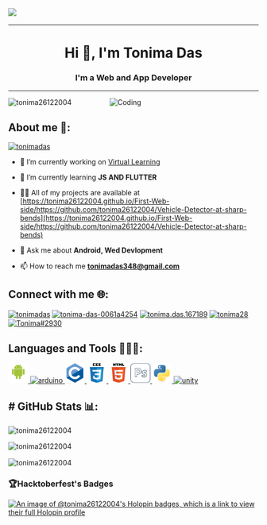 
<img src="https://github.com/tonima26122004/tonima26122004/assets/113163028/b0bc68b2-5564-49e0-83ea-cd46eed511d1">
<hr>
<h1 align="center">Hi 👋, I'm Tonima Das</h1>
<h3 align="center">I'm a <b>Web and App Developer</b></h3>
<hr>


<img align="right" alt="Coding" width="300" src="https://steamuserimages-a.akamaihd.net/ugc/1631947648964785474/81CBA15178466DD47195A239232202E78987B714/?imw=637&imh=358&ima=fit&impolicy=Letterbox&imcolor=%23000000&letterbox=true">


<p align="left"> <img src="https://komarev.com/ghpvc/?username=tonima26122004&label=Profile%20views&color=0e75b6&style=flat" alt="tonima26122004" /> </p>

<h2 align="left"> About me 🤔:</h2>

<p align="left"> <a href="https://twitter.com/tonimadas" target="blank"><img src="https://img.shields.io/twitter/follow/tonimadas?logo=twitter&style=for-the-badge" alt="tonimadas" /></a> </p>

- 🔭 I’m currently working on [Virtual Learning](https://vlearning32.wixsite.com/virtual-learning)
- 🌱 I’m currently learning **JS AND FLUTTER**

- 👨‍💻 All of my projects are available at [https://tonima26122004.github.io/First-Web-side/https://github.com/tonima26122004/Vehicle-Detector-at-sharp-bends](https://tonima26122004.github.io/First-Web-side/https://github.com/tonima26122004/Vehicle-Detector-at-sharp-bends)

- 💬 Ask me about **Android, Wed Devlopment**

- 📫 How to reach me **tonimadas348@gmail.com**

<h2 align="left">Connect with me 🌐:</h2>
<p align="left">
<a href="https://twitter.com/tonimadas" target="blank"><img align="center" src="https://raw.githubusercontent.com/rahuldkjain/github-profile-readme-generator/master/src/images/icons/Social/twitter.svg" alt="tonimadas" height="30" width="40" /></a>
<a href="https://linkedin.com/in/tonima-das-0061a4254" target="blank"><img align="center" src="https://raw.githubusercontent.com/rahuldkjain/github-profile-readme-generator/master/src/images/icons/Social/linked-in-alt.svg" alt="tonima-das-0061a4254" height="30" width="40" /></a>
<a href="https://fb.com/tonima.das.167189" target="blank"><img align="center" src="https://raw.githubusercontent.com/rahuldkjain/github-profile-readme-generator/master/src/images/icons/Social/facebook.svg" alt="tonima.das.167189" height="30" width="40" /></a>
<a href="https://instagram.com/tonima28" target="blank"><img align="center" src="https://raw.githubusercontent.com/rahuldkjain/github-profile-readme-generator/master/src/images/icons/Social/instagram.svg" alt="tonima28" height="30" width="40" /></a>
<a href="https://discord.gg/Tonima#2930" target="blank"><img align="center" src="https://raw.githubusercontent.com/rahuldkjain/github-profile-readme-generator/master/src/images/icons/Social/discord.svg" alt="Tonima#2930" height="30" width="40" /></a>
</p>

<h2 align="left">Languages and Tools 👩🏻‍💻:</h2>
<p align="left"> <a href="https://developer.android.com" target="_blank" rel="noreferrer"> <img src="https://raw.githubusercontent.com/devicons/devicon/master/icons/android/android-original-wordmark.svg" alt="android" width="40" height="40"/> </a> <a href="https://www.arduino.cc/" target="_blank" rel="noreferrer"> <img src="https://cdn.worldvectorlogo.com/logos/arduino-1.svg" alt="arduino" width="40" height="40"/> </a> <a href="https://www.cprogramming.com/" target="_blank" rel="noreferrer"> <img src="https://raw.githubusercontent.com/devicons/devicon/master/icons/c/c-original.svg" alt="c" width="40" height="40"/> </a> <a href="https://www.w3schools.com/css/" target="_blank" rel="noreferrer"> <img src="https://raw.githubusercontent.com/devicons/devicon/master/icons/css3/css3-original-wordmark.svg" alt="css3" width="40" height="40"/> </a> <a href="https://www.w3.org/html/" target="_blank" rel="noreferrer"> <img src="https://raw.githubusercontent.com/devicons/devicon/master/icons/html5/html5-original-wordmark.svg" alt="html5" width="40" height="40"/> </a> <a href="https://www.photoshop.com/en" target="_blank" rel="noreferrer"> <img src="https://raw.githubusercontent.com/devicons/devicon/master/icons/photoshop/photoshop-line.svg" alt="photoshop" width="40" height="40"/> </a> <a href="https://www.python.org" target="_blank" rel="noreferrer"> <img src="https://raw.githubusercontent.com/devicons/devicon/master/icons/python/python-original.svg" alt="python" width="40" height="40"/> </a> <a href="https://unity.com/" target="_blank" rel="noreferrer"> <img src="https://www.vectorlogo.zone/logos/unity3d/unity3d-icon.svg" alt="unity" width="40" height="40"/> </a> </p>

<h2># GitHub Stats 📊:</h2>

<p><img align="center" src="https://github-readme-stats.vercel.app/api?username=tonima26122004&theme=onedark&hide_border=true&include_all_commits=true&count_private=true" alt="
tonima26122004"/></p>

<p><img align="center" src="https://github-readme-streak-stats.herokuapp.com/?user=tonima26122004&theme=onedark&hide_border=true" alt="tonima26122004" /></p>

<p><p><img align="center"  src="https://github-readme-stats.vercel.app/api/top-langs?username=tonima26122004&theme=onedark&hide_border=true&show_icons=true&locale=en&layout=compact" alt="tonima26122004" /></p></p>

### 🏆Hacktoberfest's Badges
[![An image of @tonima26122004's Holopin badges, which is a link to view their full Holopin profile](https://holopin.me/tonima26122004)](https://holopin.io/@tonima26122004)


